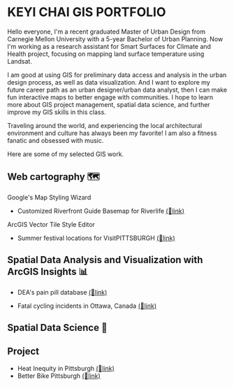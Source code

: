# KEYI CHAI GIS PORTFOLIO
Hello everyone, I'm a recent graduated Master of Urban Design from Carnegie Mellon University with a 5-year Bachelor of Urban Planning. Now I'm working as a research assistant for Smart Surfaces for Climate and Health project, focusing on mapping land surface temperature using Landsat.

I am good at using GIS for preliminary data access and analysis in the urban design process, as well as data visualization. And I want to explore my future career path as an urban designer/urban data analyst, then I can make fun interactive maps to better engage with communities. I hope to learn more about GIS project management, spatial data science, and further improve my GIS skills in this class. 

Traveling around the world, and experiencing the local architectural environment and culture has always been my favorite! I am also a fitness fanatic and obsessed with music. 

Here are some of my selected GIS work.

## Web cartography 🗺

 Google's Map Styling Wizard
 
- Customized Riverfront Guide Basemap for Riverlife [(🔗link)](https://keyichai.github.io/keyi-gis-portolio/CustomizedMapRiverlife.html)

 ArcGIS Vector Tile Style Editor
 
- Summer festival locations for VisitPITTSBURGH [(🔗link)](https://keyichai.github.io/keyi-gis-portolio/SummerFestDemo.html)

## Spatial Data Analysis and Visualization with ArcGIS Insights 📊

- DEA's pain pill database [(🔗link)](https://keyichai.github.io/keyi-gis-portolio/insights_dea.html)

- Fatal cycling incidents in Ottawa, Canada  [(🔗link)](https://keyichai.github.io/keyi-gis-portolio/insights_ottawa.html)

## Spatial Data Science 🧠

## Project

- Heat Inequity in Pittsburgh [(🔗link)](https://keyichai.github.io/keyi-gis-portolio/insights_heat.html)
- Better Bike Pittsburgh [(🔗link)](https://storymaps.arcgis.com/stories/cdf40d1c2be3452fb1b7af2230e2f524)
